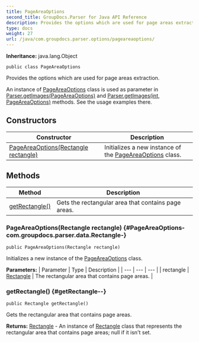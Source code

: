 ```yaml
---
title: PageAreaOptions
second_title: GroupDocs.Parser for Java API Reference
description: Provides the options which are used for page areas extraction.
type: docs
weight: 27
url: /java/com.groupdocs.parser.options/pageareaoptions/
---
```

**Inheritance:**
java.lang.Object
```
public class PageAreaOptions
```

Provides the options which are used for page areas extraction.

An instance of [PageAreaOptions](../../com.groupdocs.parser.options/pageareaoptions) class is used as parameter in [Parser.getImages(PageAreaOptions)](../../com.groupdocs.parser/parser\#getImages-PageAreaOptions-) and [Parser.getImages(int, PageAreaOptions)](../../com.groupdocs.parser/parser\#getImages-int--PageAreaOptions-) methods. See the usage examples there.
## Constructors

| Constructor | Description |
| --- | --- |
| [PageAreaOptions(Rectangle rectangle)](#PageAreaOptions-com.groupdocs.parser.data.Rectangle-) | Initializes a new instance of the [PageAreaOptions](../../com.groupdocs.parser.options/pageareaoptions) class. |
## Methods

| Method | Description |
| --- | --- |
| [getRectangle()](#getRectangle--) | Gets the rectangular area that contains page areas. |
### PageAreaOptions(Rectangle rectangle) {#PageAreaOptions-com.groupdocs.parser.data.Rectangle-}
```
public PageAreaOptions(Rectangle rectangle)
```


Initializes a new instance of the [PageAreaOptions](../../com.groupdocs.parser.options/pageareaoptions) class.

**Parameters:**
| Parameter | Type | Description |
| --- | --- | --- |
| rectangle | [Rectangle](../../com.groupdocs.parser.data/rectangle) | The rectangular area that contains page areas. |

### getRectangle() {#getRectangle--}
```
public Rectangle getRectangle()
```


Gets the rectangular area that contains page areas.

**Returns:**
[Rectangle](../../com.groupdocs.parser.data/rectangle) - An instance of [Rectangle](../../com.groupdocs.parser.data/rectangle) class that represents the rectangular area that contains page areas;  null  if it isn't set.
